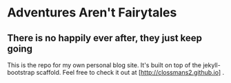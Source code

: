 Adventures Aren't Fairytales
============================

There is no happily ever after, they just keep going
----------------------------------------------------

This is the repo for my own personal blog site. It's built on top of the jekyll-bootstrap scaffold.  Feel free to check it out at [http://clossmans2.github.io] .